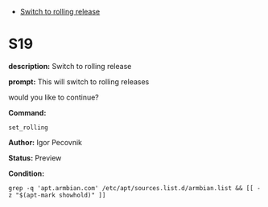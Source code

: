 - [Switch to rolling release](#s19)

# S19

**description:** Switch to rolling release

**prompt:** 
This will switch to rolling releases

would you like to continue?

**Command:** 
~~~
set_rolling
~~~

**Author:** Igor Pecovnik

**Status:** Preview

**Condition:**
~~~
grep -q 'apt.armbian.com' /etc/apt/sources.list.d/armbian.list && [[ -z "$(apt-mark showhold)" ]]
~~~


